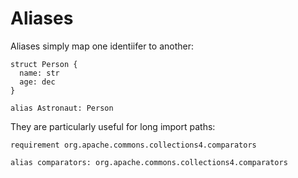 # Aliases

Aliases simply map one identiifer to another:

```sylva
struct Person {
  name: str
  age: dec
}

alias Astronaut: Person
```

They are particularly useful for long import paths:

```sylva
requirement org.apache.commons.collections4.comparators

alias comparators: org.apache.commons.collections4.comparators
```
